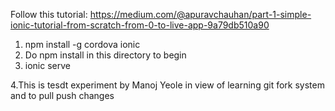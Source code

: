 Follow this tutorial:
https://medium.com/@apuravchauhan/part-1-simple-ionic-tutorial-from-scratch-from-0-to-live-app-9a79db510a90

1. npm install -g cordova ionic
2. Do npm install in this directory to begin
3. ionic serve 

4.This is tesdt experiment by Manoj Yeole in view of learning git fork system and to pull push changes